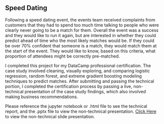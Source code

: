 ## Speed Dating

Following a speed dating event, the events team received complaints from customers that they had to spend too much time talking to people who were clearly never going to be a match for them. Overall the event was a success and they would like to run it again, but are interested in whether they could predict ahead of time who the most likely matches would be. If they could be over 70% confident that someone is a match, they would match them at the start of the event. They would like to know, based on this criteria, what proportion of attendees might be correctly pre-matched. 

I completed this project for my DataCamp professional certification. The case study involved cleaning, visually exploring, and comparing logistic regression, random forest, and extreme gradient boosting modeling techniques to predict matches. After submitting and passing the technical portion, I completed the certification process by passing a live, non-technical presentation of the case study findings, which also involved making business recommendations.  

Please reference the jupyter notebook or .html file to see the technical report, and the .pptx file to view the non-technical presentation.
<a href="https://docs.google.com/presentation/d/e/2PACX-1vRzjzQ68HULgMqCs-9gtvhsZk_uRxibMJFzd9sdxHoiMLxZfGrHz3ZpBDE2Pf7y0oTIqVJmrIXqBHls/pub?start=false&loop=false&delayms=15000">Click Here</a> to view the non-technical slide presentation.
